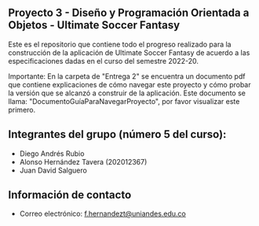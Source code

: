 ## Proyecto 3 - Diseño y Programación Orientada a Objetos - Ultimate Soccer Fantasy

Este es el repositorio que contiene todo el progreso realizado para la construcción de la aplicación de Ultimate Soccer Fantasy de acuerdo a las especificaciones dadas en el curso del semestre 2022-20.

Importante: En la carpeta de "Entrega 2" se encuentra un documento pdf que contiene explicaciones de cómo navegar este proyecto y cómo probar la versión que se alcanzó a construir de la aplicación. Este documento se llama: "DocumentoGuíaParaNavegarProyecto", por favor visualizar este primero.

## Integrantes del grupo (número 5 del curso):

- Diego Andrés Rubio
- Alonso Hernández Tavera (202012367)
- Juan David Salguero

## Información de contacto

- Correo electrónico: f.hernandezt@uniandes.edu.co
